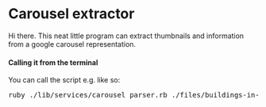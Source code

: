 # Carousel extractor

Hi there. This neat little program can extract thumbnails and information from a google carousel representation.

#### Calling it from the terminal

You can call the script e.g. like so:
<pre>ruby ./lib/services/carousel_parser.rb ./files/buildings-in-bonn.html</pre>
